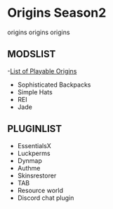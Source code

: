 # Origins Season2
origins origins origins

## MODSLIST
-[List of Playable Origins](LoPO.md)
- Sophisticated Backpacks
- Simple Hats
- REI
- Jade

## PLUGINLIST
- EssentialsX
- Luckperms
- Dynmap
- Authme
- Skinsrestorer
- TAB
- Resource world
- Discord chat plugin
